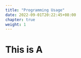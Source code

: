 ```yaml
---
title: "Programming Usage"
date: 2022-09-01T20:22:45+08:00
chapter: true
weight: 1
---
```


# This is A